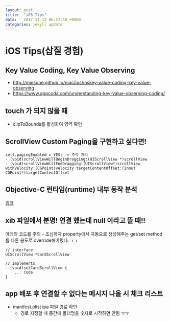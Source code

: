 ```yaml
---
layout: post
title:  "iOS Tips"
date:   2017-11-12 06:57:48 +0900
categories: jekyll update
---
```


# iOS Tips(삽질 경험)

## Key Value Coding, Key Value Observing
* http://minsone.github.io/mac/ios/ioskey-value-coding-key-value-observing
* https://www.appcoda.com/understanding-key-value-observing-coding/

## touch 가 되지 않을 때
* clipToBounds를 활성화여 영역 확인

## ScrollView Custom Paging을 구현하고 싶다면!
```obj-c
self.pagingEnabled = YES; -> 주석 처리
- (void)scrollViewWillBeginDragging:(UIScrollView *)scrollView
- (void)scrollViewWillEndDragging:(UIScrollView*)scrollView withVelocity:(CGPoint)velocity targetContentOffset:(inout CGPoint*)targetContentOffset
```

## Objective-C 런타임(runtime) 내부 동작 분석
[링크](https://www.letmecompile.com/objective-c-%EB%9F%B0%ED%83%80%EC%9E%84runtime-%EB%82%B4%EB%B6%80-%EB%8F%99%EC%9E%91-%EB%B6%84%EC%84%9D/)

## xib 파일에서 분명! 연결 했는데 null 이라고 뜰 때!!
아래의 코드를 주의 - 조심하자 property에서 자동으로 생성해주는 get/set method를 다른 용도로 override해버렸다. ㅜㅜ
```obj-c
// interface
UIScrollView *CardScrollView

// implements
- (void)setCardScrollView {
    ... code    
}    
```

## app 배포 후 연결할 수 없다는 메시지 나올 시 체크 리스트
* manifest.plist ipa 파일 경로 확인
    * 경로 지정할 때 중간에 폴더명을 숫자로 시작하면 안됨 ㅜㅜ
